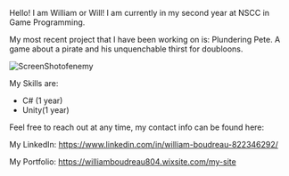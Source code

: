 Hello! I am William or Will! I am currently in my second year at NSCC in Game Programming.

My most recent project that I have been working on is: Plundering Pete. A game about a pirate and his unquenchable thirst for doubloons.

![ScreenShotofenemy](https://github.com/user-attachments/assets/40333150-cd94-4014-abab-86b61741b929)


My Skills are:
- C# (1 year)
- Unity(1 year)

Feel free to reach out at any time, my contact info can be found here:
 
 My LinkedIn: https://www.linkedin.com/in/william-boudreau-822346292/
 
 My Portfolio: https://williamboudreau804.wixsite.com/my-site
<!---
WillBoudreau/WillBoudreau is a ✨ special ✨ repository because its `README.md` (this file) appears on your GitHub profile.
You can click the Preview link to take a look at your changes.
--->
